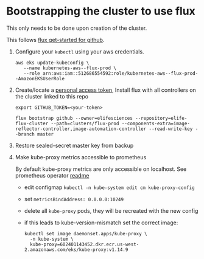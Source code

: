 
Bootstrapping the cluster to use flux
=====================================

This only needs to be done upon creation of the cluster.

This follows [flux
get-started for github](https://fluxcd.io/docs/installation/#github-and-github-enterprise).

1.  Configure your `kubectl` using your aws credentials.

        aws eks update-kubeconfig \
           --name kubernetes-aws--flux-prod \
           --role arn:aws:iam::512686554592:role/kubernetes-aws--flux-prod--AmazonEKSUserRole

2.  Create/locate a [personal access token](https://github.com/settings/tokens), Install flux with all controllers on the cluster linked to this repo

        export GITHUB_TOKEN=<your-token>

        flux bootstrap github --owner=elifesciences --repository=elife-flux-cluster --path=clusters/flux-prod --components-extra=image-reflector-controller,image-automation-controller --read-write-key --branch master

3. Restore sealed-secret master key from backup

4. Make kube-proxy metrics accessible to prometheus

    By default kube-proxy metrics are only accessible on localhost. See
    prometheus operator
    [readme](https://github.com/helm/charts/tree/master/stable/prometheus-operator#kubeproxy)

    -   edit configmap
        `kubectl -n kube-system edit cm kube-proxy-config`

    -   set `metricsBindAddress: 0.0.0.0:10249`

    -   delete all `kube-proxy` pods, they will be recreated with the
        new config

    -   if this leads to kube-version-mismatch set the correct image:

            kubectl set image daemonset.apps/kube-proxy \
              -n kube-system \
              kube-proxy=602401143452.dkr.ecr.us-west-2.amazonaws.com/eks/kube-proxy:v1.14.9
